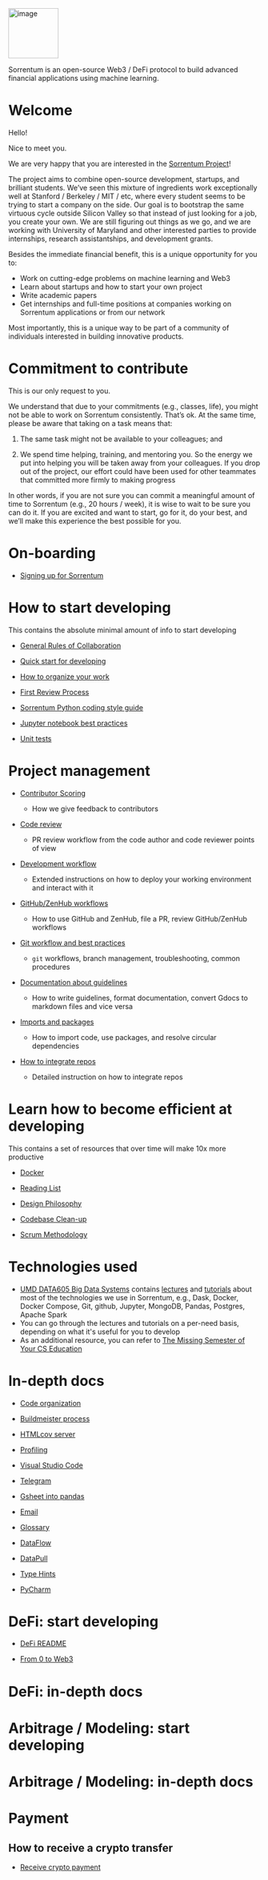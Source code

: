 <img width="100" alt="image" src="https://user-images.githubusercontent.com/33238329/216777823-851b28ed-7d7a-4b52-9d71-ab38d146edc3.png">

Sorrentum is an open-source Web3 / DeFi protocol to build advanced financial
applications using machine learning.

# Welcome

Hello!

Nice to meet you.

We are very happy that you are interested in the
[Sorrentum Project](https://www.sorrentum.org/)!

The project aims to combine open-source development, startups, and brilliant
students. We’ve seen this mixture of ingredients work exceptionally well at
Stanford / Berkeley / MIT / etc, where every student seems to be trying to start
a company on the side. Our goal is to bootstrap the same virtuous cycle outside
Silicon Valley so that instead of just looking for a job, you create your own.
We are still figuring out things as we go, and we are working with University of
Maryland and other interested parties to provide internships, research
assistantships, and development grants.

Besides the immediate financial benefit, this is a unique opportunity for you
to:

- Work on cutting-edge problems on machine learning and Web3
- Learn about startups and how to start your own project
- Write academic papers
- Get internships and full-time positions at companies working on Sorrentum
  applications or from our network

Most importantly, this is a unique way to be part of a community of individuals
interested in building innovative products.

# Commitment to contribute

This is our only request to you.

We understand that due to your commitments (e.g., classes, life), you might not
be able to work on Sorrentum consistently. That’s ok. At the same time, please
be aware that taking on a task means that:

1. The same task might not be available to your colleagues; and

2. We spend time helping, training, and mentoring you. So the energy we put into
   helping you will be taken away from your colleagues. If you drop out of the
   project, our effort could have been used for other teammates that committed
   more firmly to making progress

In other words, if you are not sure you can commit a meaningful amount of time
to Sorrentum (e.g., 20 hours / week), it is wise to wait to be sure you can do
it. If you are excited and want to start, go for it, do your best, and we’ll
make this experience the best possible for you.

# On-boarding

- [Signing up for Sorrentum](https://github.com/cryptokaizen/cmamp/tree/master/docs/onboarding/all.sign_up_for_sorrentum.how_to_guide.md)

# How to start developing

This contains the absolute minimal amount of info to start developing

- [General Rules of Collaboration](https://github.com/cryptokaizen/cmamp/tree/master/docs/work_organization/all.team_collaboration.how_to_guide.md)

- [Quick start for developing](https://github.com/cryptokaizen/cmamp/tree/master/docs/work_tools/all.sorrentum_development.how_to_guide.md)

- [How to organize your work](https://github.com/cryptokaizen/cmamp/tree/master/docs/work_organization/all.organize_your_work.how_to_guide.md)

- [First Review Process](https://github.com/cryptokaizen/cmamp/tree/master/docs/coding/all.submit_code_for_review.how_to_guide.md)

- [Sorrentum Python coding style guide](https://github.com/cryptokaizen/cmamp/tree/master/docs/coding/all.coding_style.how_to_guide.md)

- [Jupyter notebook best practices](https://github.com/cryptokaizen/cmamp/tree/master/docs/coding/all.jupyter_notebook.how_to_guide.md)

- [Unit tests](https://github.com/cryptokaizen/cmamp/tree/master/docs/coding/all.unit_tests.how_to_guide.md)

# Project management

- [Contributor Scoring](https://github.com/cryptokaizen/cmamp/tree/master/docs/work_organization/all.contributor_scoring.how_to_guide.md)

  - How we give feedback to contributors

- [Code review](https://github.com/cryptokaizen/cmamp/tree/master/docs/coding/all.code_review.how_to_guide.md)

  - PR review workflow from the code author and code reviewer points of view

- [Development workflow](https://github.com/cryptokaizen/cmamp/tree/master/docs/work_tools/all.development.how_to_guide.md)

  - Extended instructions on how to deploy your working environment and interact
    with it

- [GitHub/ZenHub workflows](https://github.com/cryptokaizen/cmamp/tree/master/docs/work_organization/all.use_github_and_zenhub.how_to_guide.md)

  - How to use GitHub and ZenHub, file a PR, review GitHub/ZenHub workflows

- [Git workflow and best practices](https://github.com/cryptokaizen/cmamp/tree/master/docs/work_tools/all.git.how_to_guide.md)

  - `git` workflows, branch management, troubleshooting, common procedures

- [Documentation about guidelines](https://github.com/cryptokaizen/cmamp/tree/master/docs/documentation_meta/all.writing_docs.how_to_guide.md)
  - How to write guidelines, format documentation, convert Gdocs to markdown
    files and vice versa

- [Imports and packages](https://github.com/cryptokaizen/cmamp/tree/master/docs/coding/all.imports_and_packages.how_to_guide.md)
  - How to import code, use packages, and resolve circular dependencies

- [How to integrate repos](https://github.com/cryptokaizen/cmamp/tree/master/docs/coding/all.integrate_repos.how_to_guide.md)
  - Detailed instruction on how to integrate repos

# Learn how to become efficient at developing

This contains a set of resources that over time will make 10x more productive

- [Docker](https://github.com/cryptokaizen/cmamp/tree/master/docs/work_tools/all.docker.how_to_guide.md)

- [Reading List](https://github.com/cryptokaizen/cmamp/tree/master/docs/general_background/all.reading_list.reference.md)

- [Design Philosophy](https://github.com/cryptokaizen/cmamp/tree/master/docs/coding/all.code_design.how_to_guide.md)

- [Codebase Clean-up](https://github.com/cryptokaizen/cmamp/tree/master/docs/coding/all.clean_up_codebase_with_scripts.how_to_guide.md)

- [Scrum Methodology](https://github.com/cryptokaizen/cmamp/tree/master/docs/work_organization/all.scrum.explanation.md)

# Technologies used

- [UMD DATA605 Big Data Systems](https://github.com/gpsaggese/umd_data605)
  contains
  [lectures](https://github.com/gpsaggese/umd_data605/tree/main/lectures) and
  [tutorials](https://github.com/gpsaggese/umd_data605/tree/main/tutorials)
  about most of the technologies we use in Sorrentum, e.g., Dask, Docker, Docker
  Compose, Git, github, Jupyter, MongoDB, Pandas, Postgres, Apache Spark
- You can go through the lectures and tutorials on a per-need basis, depending
  on what it's useful for you to develop
- As an additional resource, you can refer to
  [The Missing Semester of Your CS Education](https://missing.csail.mit.edu/)

# In-depth docs

- [Code organization](https://github.com/cryptokaizen/cmamp/tree/master/docs/kaizenflow/all.amp_code_organization.reference.md)

- [Buildmeister process](https://github.com/cryptokaizen/cmamp/tree/master/docs/work_organization/all.buildmeister.how_to_guide.md)

- [HTMLcov server](https://github.com/cryptokaizen/cmamp/tree/master/docs/infra/ck.use_htmlcov_server.how_to_guide.md)
  
- [Profiling](https://github.com/cryptokaizen/cmamp/tree/master/docs/coding/all.profiling.how_to_guide.md)

- [Visual Studio Code](https://github.com/cryptokaizen/cmamp/tree/master/docs/work_tools/all.visual_studio_code.how_to_guide.md)

- [Telegram](https://github.com/cryptokaizen/cmamp/tree/master/docs/onboarding/all.communicate_in_telegram.how_to_guide.md)

- [Gsheet into pandas](https://github.com/cryptokaizen/cmamp/tree/master/docs/coding/all.gsheet_into_pandas.how_to_guide.md)

- [Email](https://github.com/cryptokaizen/cmamp/tree/master/docs/onboarding/all.organize_email.how_to_guide.md)
    
- [Glossary](https://github.com/cryptokaizen/cmamp/tree/master/docs/general_background/all.glossary.reference.md)

- [DataFlow](https://github.com/cryptokaizen/cmamp/tree/master/docs/dataflow/ck.dataflow.explanation.md)

- [DataPull](https://github.com/cryptokaizen/cmamp/tree/master/docs/datapull/ck.datapull.explanation.md)

- [Type Hints](https://github.com/cryptokaizen/cmamp/tree/master/docs/coding/all.type_hints.how_to_guide.md)

- [PyCharm](https://github.com/cryptokaizen/cmamp/tree/master/docs/work_tools/all.pycharm.how_to_guide.md)

# DeFi: start developing

- [DeFi README](/defi/README.md)

- [From 0 to Web3](/defi/From_0_to_Web3.md)

# DeFi: in-depth docs

# Arbitrage / Modeling: start developing

# Arbitrage / Modeling: in-depth docs

# Payment

## How to receive a crypto transfer

- [Receive crypto payment](https://github.com/cryptokaizen/cmamp/tree/master/docs/onboarding/all.receive_crypto_payment.how_to_guide.md)
